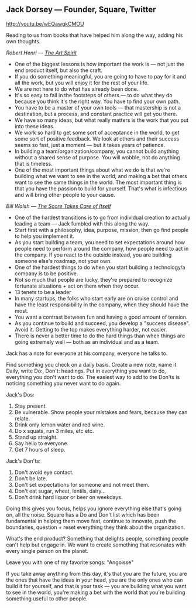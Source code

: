 ## Jack Dorsey — Founder, Square, Twitter

http://youtu.be/wEQawgkCMOU

Reading to us from books that have helped him along the way, adding his own thoughts.

_Robert Henri — [The Art Spirit](http://www.amazon.com/dp/0465002633)_

* One of the biggest lessons is how important the work is — not just the end product itself, but also the craft.
* If you do something meaningful, you are going to have to pay for it and all the work, but you will enjoy it for the rest of your life.
* We are not here to do what has already been done.
* It's so easy to fall in the footsteps of others — to do what they do because you think it's the right way. You have to find your own path.
* You have to be a master of your own tools — that mastership is not a destination, but a process, and constant practice will get you there.
* We have so many ideas, but what really matters is the work that you put into these ideas.
* We work so hard to get some sort of acceptance in the world, to get some sort of positive feedback. We look at others and their success seems so fast, just a moment — but it takes years of patience.
* In building a team/organization/company, you cannot build anything without a shared sense of purpose. You will wobble, not do anything that is timeless.
* One of the most important things about what we do is that we're building what we want to see in the world, and making a bet that others want to see the same things in the world. The most important thing is that you have the passion to build for yourself. That's what is infectious and will bring other people to your cause.

_Bill Walsh — [The Score Takes Care of Itself](http://www.amazon.com/dp/1591843472)_

* One of the hardest transitions is to go from individual creation to actually leading a team — Jack fumbled with this along the way.
* Start first with a philosophy, idea, purpose, mission, then go find people to help you implement it.
* As you start building a team, you need to set expectations around how people need to perform around the company, how people need to act in the company. If you react to the outside instead, you are building someone else's roadmap, not your own.
* One of the hardest things to do when you start building a technology/a company is to be positive.
* Not so much that people are lucky, they're prepared to recognize fortunate situations + act on them when they occur.
* 13 tenets to be a leader
* In many startups, the folks who start early are on cruise control and have the least responsibility in the company, when they should have the most.
* You want a contrast between fun and having a good amount of tension.
* As you continue to build and succeed, you develop a "success disease". Avoid it. Getting to the top makes everything harder, not easier.
* There is never a better time to do the hard things than when things are going extremely well — both as an individual and as a team.

Jack has a note for everyone at his company, everyone he talks to.

Find something you check on a daily basis. Create a new note, name it Daily, write Do:, Don't: headings. Put in everything you want to do, everything you don't want to do. The easiest way to add to the Don'ts is noticing something you never want to do again.

Jack's Dos:

1. Stay present.
2. Be vulnerable. Show people your mistakes and fears, because they can relate.
3. Drink only lemon water and red wine.
4. Do x squats, run 3 miles, etc etc.
5. Stand up straight.
6. Say hello to everyone.
7. Get 7 hours of sleep.

Jack's Don'ts:

1. Don't avoid eye contact.
2. Don't be late.
3. Don't set expectations for someone and not meet them.
4. Don't eat sugar, wheat, lentils, dairy...
5. Don't drink hard liquor or beer on weekdays.

Doing this gives you focus, helps you ignore everything else that's going on, all the noise. Square has a Do and Don't list which has been fundamental in helping them move fast, continue to innovate, push the boundaries, question + reset everything they think about the organization.

What's the end product? Something that delights people, something people can't help but engage in. We want to create something that resonates with every single person on the planet.

Leave you with one of my favorite songs: "Angoisse"

If you take away anything from this day, it's that you are the future, you are the ones that have the ideas in your head, you are the only ones who can build it for yourself, and that is your task — you are building what you want to see in the world, you're making a bet with the world that you're building something useful to other people.

